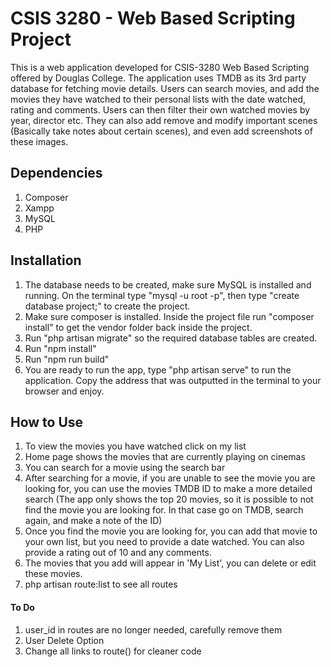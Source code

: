 # CSIS 3280 - Web Based Scripting Project

This is a web application developed for CSIS-3280 Web Based Scripting offered by Douglas College. The application uses TMDB as its 3rd party database for fetching movie details. Users can search movies, and add the movies they have watched to their personal lists with the date watched, rating and comments. Users can then filter their own watched movies by year, director etc. They can also add remove and modify important scenes (Basically take notes about certain scenes), and even add screenshots of these images. 

## Dependencies
1. Composer
2. Xampp
3. MySQL
4. PHP

## Installation
1. The database needs to be created, make sure MySQL is installed and running. On the terminal type "mysql -u root -p", then type "create database project;" to create  the project.
2. Make sure composer is installed. Inside the project file run "composer install" to get the vendor folder back inside the project.
3. Run "php artisan migrate" so the required database tables are created.
4. Run "npm install"
5. Run "npm run build"
6. You are ready to run the app, type "php artisan serve" to run the application. Copy the address that was outputted in the terminal to your browser and enjoy.

## How to Use
1. To view the movies you have watched click on my list
2. Home page shows the movies that are currently playing on cinemas
3. You can search for a movie using the search bar
4. After searching for a movie, if you are unable to see the movie you are looking for, you can use the movies TMDB ID to make a more detailed search (The app only shows the top 20 movies, so it is possible to not find the movie you are looking for. In that case go on TMDB, search again, and make a note of the ID)
5. Once you find the movie you are looking for, you can add that movie to your own list, but you need to provide a date watched. You can also provide a rating out of 10 and any comments.
6. The movies that you add will appear in 'My List', you can delete or edit these movies.
7. php artisan route:list to see all routes

#### To Do
1. user_id in routes are no longer needed, carefully remove them
2. User Delete Option
3. Change all links to route() for cleaner code